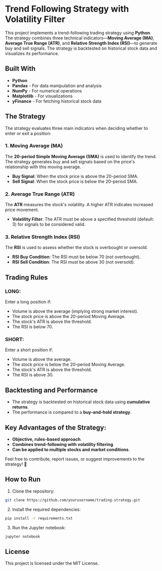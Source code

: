 # Trend Following Strategy with Volatility Filter

This project implements a trend-following trading strategy using **Python**. The strategy combines three technical indicators—**Moving Average (MA)**, **Average True Range (ATR)**, and **Relative Strength Index (RSI)**—to generate buy and sell signals. The strategy is backtested on historical stock data and visualizes its performance.

## Built With
- **Python**
- **Pandas** - For data manipulation and analysis
- **NumPy** - For numerical operations
- **Matplotlib** - For visualizations
- **yFinance** - For fetching historical stock data

## The Strategy

The strategy evaluates three main indicators when deciding whether to enter or exit a position:

### 1. **Moving Average (MA)**
The **20-period Simple Moving Average (SMA)** is used to identify the trend. The strategy generates buy and sell signals based on the price's relationship with this moving average.

- **Buy Signal**: When the stock price is above the 20-period SMA.
- **Sell Signal**: When the stock price is below the 20-period SMA.

### 2. **Average True Range (ATR)**
The **ATR** measures the stock's volatility. A higher ATR indicates increased price movement.

- **Volatility Filter**: The ATR must be above a specified threshold (default: 3) for signals to be considered valid.

### 3. **Relative Strength Index (RSI)**
The **RSI** is used to assess whether the stock is overbought or oversold.

- **RSI Buy Condition**: The RSI must be below 70 (not overbought).
- **RSI Sell Condition**: The RSI must be above 30 (not oversold).

## Trading Rules

### **LONG:**
Enter a long position if:
- Volume is above the average (implying strong market interest).
- The stock price is above the 20-period Moving Average.
- The stock's ATR is above the threshold.
- The RSI is below 70.

### **SHORT:**
Enter a short position if:
- Volume is above the average.
- The stock price is below the 20-period Moving Average.
- The stock's ATR is above the threshold.
- The RSI is above 30.

## Backtesting and Performance

- The strategy is backtested on historical stock data using **cumulative returns**.
- The performance is compared to a **buy-and-hold strategy**.

## Key Advantages of the Strategy:
- **Objective, rules-based approach**.
- **Combines trend-following with volatility filtering**.
- **Can be applied to multiple stocks and market conditions**.

Feel free to contribute, report issues, or suggest improvements to the strategy! 🚀

## How to Run
1. Clone the repository:

```bash
git clone https://github.com/yourusername/trading-strategy.git
```

2. Install the required dependencies:

```bash
pip install -r requirements.txt
```

3. Run the Jupyter notebook:

```bash
jupyter notebook
```

## License
This project is licensed under the MIT License.

